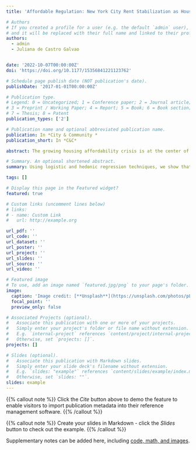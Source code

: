 ```yaml
---
title: 'Affordable Regulation: New York City Rent Stabilization as Housing Affordability Policy'

# Authors
# If you created a profile for a user (e.g. the default `admin` user), write the username (folder name) here
# and it will be replaced with their full name and linked to their profile.
authors:
  - admin
  - Juliana de Castro Galvao


date: '2022-10-07T00:00:00Z'
doi: 'https://doi.org/10.1177/15356841221123762'

# Schedule page publish date (NOT publication's date).
publishDate: '2017-01-01T00:00:00Z'

# Publication type.
# Legend: 0 = Uncategorized; 1 = Conference paper; 2 = Journal article;
# 3 = Preprint / Working Paper; 4 = Report; 5 = Book; 6 = Book section;
# 7 = Thesis; 8 = Patent
publication_types: ['2']

# Publication name and optional abbreviated publication name.
publication: In *City & Community *
publication_short: In *C&C*

abstract: The growing housing affordability crisis is at the center of conversations about U.S. inequality. This paper reconsiders the role of rent stabilization as one important affordability tool. We investigate who is most likely to benefit from rent stabilization, how much non-stabilized renters would save if their units were stabilized, and the extent to which stabilization would reduce rent burden among households. Using New York City Housing Vacancy Survey data and employing logistic and hedonic regression techniques, we show that Hispanic and foreign-born householders are more likely to live in rent-stabilized units and find evidence of both rent savings and rent burden reduction when comparing stabilized tenants with their non-stabilized counterparts. We argue that expanded rent stabilization could be paired with policies that stimulate new construction to simultaneously curb rent inflation, protect current populations from displacement, and increase housing supply.

# Summary. An optional shortened abstract.
summary: Using logistic and hedonic regression techniques, we show that Hispanic and foreign-born householders are more likely to live in rent-stabilized units and find evidence of both rent savings and rent burden reduction when comparing stabilized tenants with their non-stabilized counterparts.

tags: []

# Display this page in the Featured widget?
featured: true

# Custom links (uncomment lines below)
# links:
# - name: Custom Link
#   url: http://example.org

url_pdf: ''
url_code: ''
url_dataset: ''
url_poster: ''
url_project: ''
url_slides: ''
url_source: ''
url_video: ''

# Featured image
# To use, add an image named `featured.jpg/png` to your page's folder.
image:
  caption: 'Image credit: [**Unsplash**](https://unsplash.com/photos/pLCdAaMFLTE)'
  focal_point: ''
  preview_only: false

# Associated Projects (optional).
#   Associate this publication with one or more of your projects.
#   Simply enter your project's folder or file name without extension.
#   E.g. `internal-project` references `content/project/internal-project/index.md`.
#   Otherwise, set `projects: []`.
projects: []

# Slides (optional).
#   Associate this publication with Markdown slides.
#   Simply enter your slide deck's filename without extension.
#   E.g. `slides: "example"` references `content/slides/example/index.md`.
#   Otherwise, set `slides: ""`.
slides: example
---
```


{{% callout note %}}
Click the _Cite_ button above to demo the feature to enable visitors to import publication metadata into their reference management software.
{{% /callout %}}

{{% callout note %}}
Create your slides in Markdown - click the _Slides_ button to check out the example.
{{% /callout %}}

Supplementary notes can be added here, including [code, math, and images](https://wowchemy.com/docs/writing-markdown-latex/).
